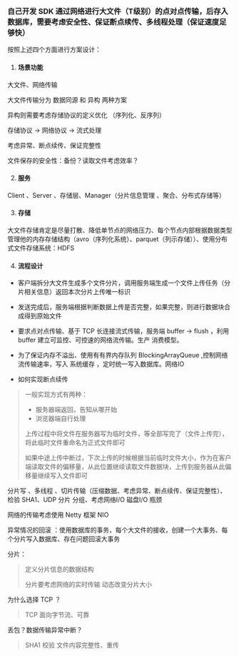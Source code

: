 ### 自己开发 SDK 通过网络进行大文件（T级别）的点对点传输，后存入数据库，需要考虑安全性、保证断点续传、多线程处理（保证速度足够快）

按照上述四个方面进行方案设计：

1. #### 场景功能

大文件、网络传输

大文件传输分为 数据同源 和 异构 两种方案

异构则需要考虑存储协议的定义优化 （序列化、反序列）

存储协议 -> 网络协议 -> 流式处理

考虑异常、断点续传、保证完整性

文件保存的安全性：备份？读取文件考虑效率？

2. #### 服务

Client 、Server 、存储层、Manager（分片信息管理 、聚合、分布式存储等）

3. #### 存储

大文件存储肯定是尽量打散、降低单节点的网络压力、每个节点内部根据数据类型管理他的内存存储结构（avro（序列化系统）、parquet（列示存储））、使用分布式文件存储系统：HDFS

4. #### 流程设计

* 客户端拆分大文件生成多个文件分片，调用服务端生成一个文件上传任务（分片相关信息）返回本次分片上传唯一标识
* 发送完成后，服务端根据判断数据上传是否完整，如果完整，则进行数据块合成得到原始文件

* 要求点对点传输、基于 TCP 长连接流式传输，服务端 buffer -> flush ，利用 buffer 建立可监控、可控速的网络流传输。生产 消费模型。

* 为了保证内存不溢出、使用有有界内存队列 BlockingArrayQueue ,控制网络流传输速率，写入 系统缓存 ，定时统一写入数据库。网络IO
* 如何实现断点续传

> 一般实现方式有两种：
>
> - 服务器端返回，告知从哪开始
> - 浏览器端自行处理
>
> 上传过程中将文件在服务器写为临时文件，等全部写完了（文件上传完），将此临时文件重命名为正式文件即可
>
> 如果中途上传中断过，下次上传的时候根据当前临时文件大小，作为在客户端读取文件的偏移量，从此位置继续读取文件数据块，上传到服务器从此偏移量继续写入文件即可

分片写 、多线程 、切片传输（压缩数据、考虑异常、断点续传、保证完整性）、检验 SHA1、UDP 分片 分组、考虑网络I/O 磁盘I/O 瓶颈

网络的传输考虑使用 Netty 框架 NIO

异常情况的回滚 ：使用数据库的事务，每个大文件的接收，创建一个大事务、每个分片写入数据库、存在问题回滚大事务

分片：

> 定义分片信息的数据结构
>
> 分片要考虑网络的实时传输 动态改变分片大小

为什么选择 TCP ？

> TCP 面向字节流、可靠

丢包？数据传输异常中断？

> SHA1 校验 文件内容完整性、重传

